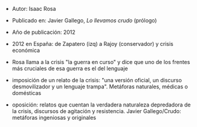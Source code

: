 - Autor: Isaac Rosa
- Publicado en: Javier Gallego, *Lo llevamos crudo* (prólogo)
- Año de publicación: 2012

- 2012 en España: de Zapatero (izq) a Rajoy (conservador) y crisis económica
- Rosa llama a la crisis "la guerra en curso" y dice que uno de los frentes más cruciales de esa guerra es el del lenguaje
- imposición de un relato de la crisis: "una versión oficial, un discurso desmovilizador y un lenguaje trampa". Metáforas naturales, médicas o domésticas
- oposición: relatos que cuentan la verdadera naturaleza depredadora de la crisis, discursos de agitación y resistencia. Javier Gallego/Crudo: metáforas ingeniosas y originales